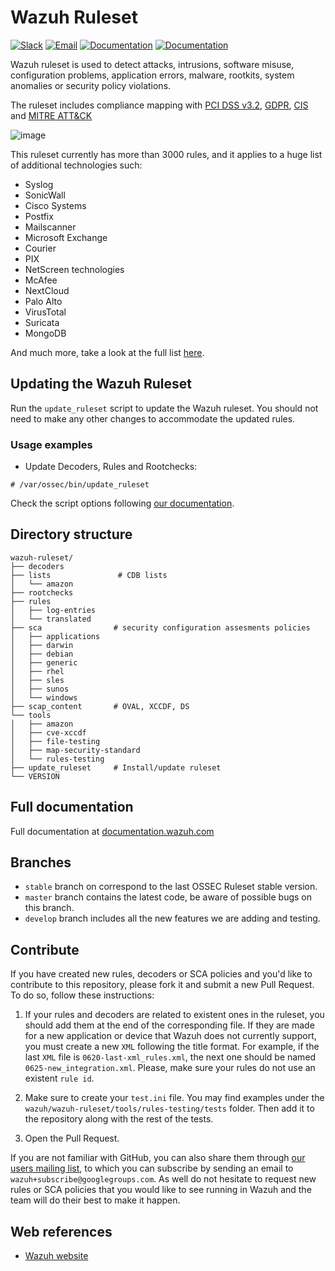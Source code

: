 # Wazuh Ruleset

[![Slack](https://img.shields.io/badge/slack-join-blue.svg)](https://goo.gl/forms/M2AoZC4b2R9A9Zy12)
[![Email](https://img.shields.io/badge/email-join-blue.svg)](https://groups.google.com/forum/#!forum/wazuh)
[![Documentation](https://img.shields.io/badge/docs-view-green.svg)](https://documentation.wazuh.com)
[![Documentation](https://img.shields.io/badge/web-view-green.svg)](https://wazuh.com)

Wazuh ruleset is used to detect attacks, intrusions, software misuse, configuration problems, application errors, malware, rootkits, system anomalies or security policy violations.

The ruleset includes compliance mapping with [PCI DSS v3.2](https://www.pcisecuritystandards.org/), [GDPR](https://gdpr-info.eu/), [CIS](https://www.cisecurity.org/) and [MITRE ATT&CK](https://attack.mitre.org/)

![image](https://user-images.githubusercontent.com/10210567/90039680-4441ff80-dcc7-11ea-8c2d-2e137652a41c.png)

This ruleset currently has more than 3000 rules, and it applies to a huge list of additional technologies such:

- Syslog
- SonicWall
- Cisco Systems
- Postfix
- Mailscanner
- Microsoft Exchange
- Courier
- PIX
- NetScreen technologies
- McAfee
- NextCloud
- Palo Alto
- VirusTotal
- Suricata
- MongoDB

And much more, take a look at the full list [here](https://documentation.wazuh.com/current/user-manual/ruleset/getting-started.html).

## Updating the Wazuh Ruleset

Run the `update_ruleset` script to update the Wazuh ruleset. You should not need to make any other changes to accommodate the updated rules.

### Usage examples

- Update Decoders, Rules and Rootchecks:

```
# /var/ossec/bin/update_ruleset
```

Check the script options following [our documentation](https://documentation.wazuh.com/3.13/user-manual/reference/tools/update_ruleset.html#update-ruleset).


## Directory structure

    wazuh-ruleset/
    ├── decoders
    ├── lists               # CDB lists
    │   └── amazon
    ├── rootchecks
    ├── rules
    │   ├── log-entries
    │   └── translated
    ├── sca                # security configuration assesments policies
    │   ├── applications
    │   ├── darwin
    │   ├── debian
    │   ├── generic
    │   ├── rhel
    │   ├── sles
    │   ├── sunos
    │   └── windows
    ├── scap_content       # OVAL, XCCDF, DS
    └── tools
    │   ├── amazon
    │   ├── cve-xccdf
    │   ├── file-testing
    │   ├── map-security-standard
    │   └── rules-testing
    ├── update_ruleset     # Install/update ruleset
    └── VERSION

## Full documentation

Full documentation at [documentation.wazuh.com](https://documentation.wazuh.com/current/user-manual/ruleset/index.html)

## Branches

* `stable` branch on correspond to the last OSSEC Ruleset stable version.
* `master` branch contains the latest code, be aware of possible bugs on this branch.
* `develop` branch includes all the new features we are adding and testing.

## Contribute

If you have created new rules, decoders or SCA policies and you'd like to contribute to this repository, please fork it and submit a new Pull Request. To do so, follow these instructions:

1. If your rules and decoders are related to existent ones in the ruleset, you should add them at the end of the corresponding file. If they are made for a new application or device that Wazuh does not currently support, you must create a new `XML` following the title format. For example, if the last `XML` file is `0620-last-xml_rules.xml`, the next one should be named `0625-new_integration.xml`. Please, make sure your rules do not use an existent `rule id`.

2. Make sure to create your `test.ini` file. You may find examples under the `wazuh/wazuh-ruleset/tools/rules-testing/tests` folder. Then add it to the repository along with the rest of the tests.

3. Open the Pull Request.

If you are not familiar with GitHub, you can also share them through [our users mailing list](https://groups.google.com/d/forum/wazuh), to which you can subscribe by sending an email to `wazuh+subscribe@googlegroups.com`. As well do not hesitate to request new rules or SCA policies that you would like to see running in Wazuh and the team will do their best to make it happen.

## Web references

* [Wazuh website](http://wazuh.com)
